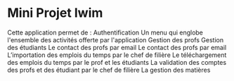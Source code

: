 # Mini Projet Iwim 
Cette application permet de :
Authentification 
Un menu qui englobe l'ensemble des activités offerte par l'application
Gestion des profs
Gestion des étudiants
Le contact des profs par email
Le contact des profs par email
L’importation des emplois du temps par le chef de filière 
Le téléchargement des emplois du temps par le prof et les étudiants
La validation des comptes des profs et des étudiant par le chef de filière
La gestion des matières
